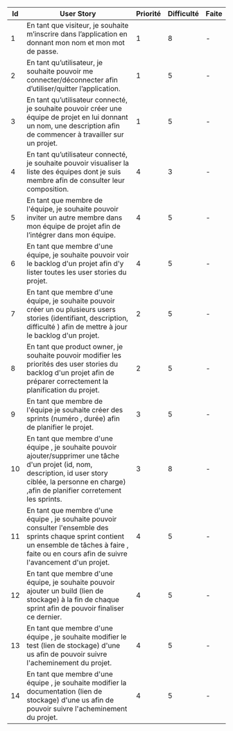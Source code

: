 Id |							User Story																																																										  	   | Priorité    |  Difficulté| Faite
---|-----------------------------------------------------------------------------------------------------------------------------------------------------------------------------------------------------------------------------------------------------------------------------------|-------------|------------|-------
1  | En tant que visiteur, je souhaite m’inscrire dans l’application en donnant mon nom et mon mot de passe.																																											   	   |	1		 |	 8  | -
2  | En tant qu’utilisateur, je souhaite pouvoir me connecter/déconnecter afin d’utiliser/quitter l’application.																																										   |	1		 |	 5  | -
3  | En tant qu’utilisateur connecté, je souhaite pouvoir créer une équipe de projet en lui donnant un nom, une description  afin de commencer à travailler sur un projet. 																									       |	1		 |	 5  | -
4  | En tant qu’utilisateur connecté, je souhaite pouvoir visualiser la liste des équipes dont je suis membre afin de consulter leur composition.																																	   |	4		 |	 3  | -
5  | En tant que membre de l'équipe, je souhaite pouvoir inviter un autre membre dans mon équipe de projet afin de l’intégrer dans mon équipe.															  				   |	4		 |	 5  | -
6  | En tant que membre d'une équipe, je souhaite pouvoir voir le backlog d'un projet afin d'y lister toutes les user stories du projet.																																			       |	4		 |	 5  | -
7  | En tant que membre d'une équipe, je souhaite pouvoir créer un ou plusieurs users stories (identifiant, description, difficulté ) afin de mettre à jour le backlog d'un projet.																						   |	2		 |	 5  | -
8  | En tant que product owner, je souhaite pouvoir modifier les priorités des user stories du backlog d'un projet afin de préparer correctement la planification du projet.			 	   																				|	2		 |	 5  | -
9  | En tant que membre de l'équipe je souhaite créer des sprints (numéro , durée) afin de planifier le projet.	  	   |	3		 |	 5  | -
10 | En tant que  membre d'une équipe , je souhaite pouvoir ajouter/supprimer une tâche d'un projet (id, nom, description, id user story ciblée, la personne en charge) ,afin de planifier corretement les sprints. 			   	   |	3		 |	 8  | -
11 | En tant que membre d'une équipe , je souhaite pouvoir consulter l'ensemble des sprints chaque sprint contient un ensemble de tâches à faire , faite ou en cours afin de suivre l'avancement d'un projet.																										           |	4		 |	 5  | -
12 | En tant que membre d'une équipe, je souhaite pouvoir ajouter un  build (lien de stockage) à la fin de chaque sprint afin de pouvoir finaliser ce dernier. 																											   |	4		 |	 5  | -
13 | En tant que membre d'une équipe , je souhaite modifier le test (lien de stockage) d'une us afin de pouvoir suivre l'acheminement du projet.    																   |    4        |   5  | -                   
14 | En tant que membre d'une équipe , je souhaite modifier la documentation (lien de stockage) d'une us afin de pouvoir suivre l'acheminement du projet.   																   |    4        |   5  | -                   
